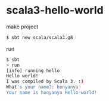 # scala3-hello-world

make project

```sh
$ sbt new scala/scala3.g8
```

run

```sh
$ sbt
> run
[info] running hello 
Hello world!
I was compiled by Scala 3. :)
What's your name?: honyanya
Your name is honyanya Hello world!
```
